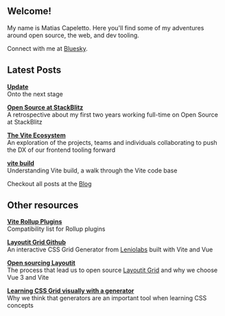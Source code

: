 <BlogCover src="/images/patak-banner.jpg" />

## Welcome!

My name is Matias Capeletto. Here you'll find some of my adventures around open source, the web, and dev tooling.

Connect with me at [Bluesky](https://bsky.app/profile/patak.dev).

## Latest Posts

<BlogPost image="/images/update.jpg">

**[Update](./blog/update.md)**
<br>Onto the next stage

</BlogPost>

<BlogPost image="/images/open-source-at-stackblitz.png">

**[Open Source at StackBlitz](./blog/open-source-at-stackblitz.md)**
<br>A retrospective about my first two years working full-time on Open Source at StackBlitz

</BlogPost>


<BlogPost image="/images/vite-ecosystem-cover.jpg">

**[The Vite Ecosystem](./vite/ecosystem.md)**
<br>An exploration of the projects, teams and individuals collaborating to push the DX of our frontend tooling forward

</BlogPost>


<BlogPost image="/images/vite-build-cover.jpg">

**[vite build](./vite/build.md)**
<br>Understanding Vite build, a walk through the Vite code base

</BlogPost>

Checkout all posts at the [Blog](./blog.md)

## Other resources

**[Vite Rollup Plugins](https://vite-rollup-plugins.patak.dev)**
<br>Compatibility list for Rollup plugins

**[Layoutit Grid Github](https://github.com/Leniolabs/layoutit-grid)**
<br>An interactive CSS Grid Generator from [Leniolabs](https://leniolabs.com) built with Vite and Vue

**[Open sourcing Layoutit](https://www.leniolabs.com/software/development/2020/09/23/open-source-layoutit.html)**
<br>The process that lead us to open source [Layoutit Grid](https://grid.layoutit.com) and why we choose Vue 3 and Vite

**[Learning CSS Grid visually with a generator](https://css-tricks.com/layoutit-grid-learning-css-grid-visually-with-a-generator/)**
<br>Why we think that generators are an important tool when learning CSS concepts

